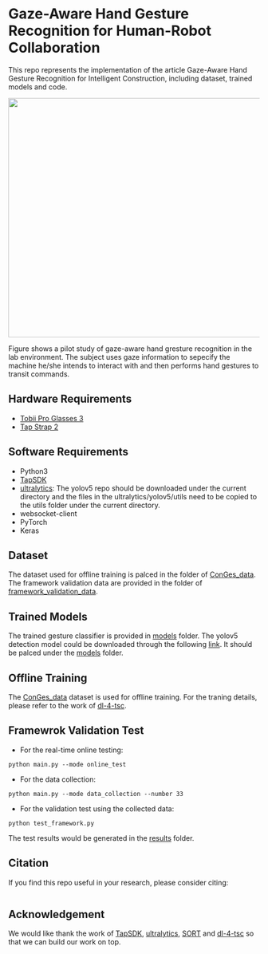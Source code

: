 # Gaze-Aware Hand Gesture Recognition for Human-Robot Collaboration
This repo represents the implementation of the article Gaze-Aware Hand Gesture Recognition for Intelligent Construction, including dataset, trained models and code.
<p align="center">
  <img width="854" height="480" src="https://github.com/wxjames/Gaze-Aware-GesRec/blob/main/figures/gaze_aware_gesture_recognition.gif">
</p>

Figure shows a pilot study of gaze-aware hand gresture recognition in the lab environment. The subject uses gaze information to sepecify the machine he/she intends to interact with and then performs hand gestures to transit commands.

## Hardware Requirements
* [Tobii Pro Glasses 3](https://www.tobii.com/products/eye-trackers/wearables/tobii-pro-glasses-3?gclid=CjwKCAiAl9efBhAkEiwA4TorigYLbk-YPA4WiMAH0K29TGAreGRQvjAaUKKdAXq5VttXLjyO4FqraRoCxHEQAvD_BwE)
* [Tap Strap 2](https://www.tapwithus.com/product/tap-strap-2/)

## Software Requirements
* Python3
* [TapSDK](https://github.com/TapWithUs/tap-python-sdk)
* [ultralytics](https://github.com/ultralytics/yolov5): The yolov5 repo should be downloaded under the current directory and the files in the ultralytics/yolov5/utils need to be copied to the utils folder under the current directory.
* websocket-client
* PyTorch
* Keras

## Dataset
The dataset used for offline training is palced in the folder of [ConGes_data](https://github.com/wxjames/Gaze-Aware-GesRec/tree/main/ConGes_data). The framework validation data are provided in the folder of [framework_validation_data](https://github.com/wxjames/Gaze-Aware-GesRec/tree/main/framework_validation_data).

## Trained Models
The trained gesture classifier is provided in [models](https://github.com/wxjames/Gaze-Aware-GesRec/tree/main/models) folder. The yolov5 detection model could be downloaded through the following [link](https://drive.google.com/file/d/12uXY_d24uAGX2LTa0Iz0jbDDoYNRveN9/view?usp=share_link). It should be palced under the [models](https://github.com/wxjames/Gaze-Aware-GesRec/tree/main/models) folder.

## Offline Training
The [ConGes_data](https://github.com/wxjames/Gaze-Aware-GesRec/tree/main/ConGes_data) dataset is used for offline training. For the traning details, please refer to the work of [dl-4-tsc](https://github.com/hfawaz/dl-4-tsc).

## Framewrok Validation Test
* For the real-time online testing:
```
python main.py --mode online_test
```

* For the data collection:
```
python main.py --mode data_collection --number 33
```

* For the validation test using the collected data:
```
python test_framework.py
```
The test results would be generated in the [results](https://github.com/wxjames/Gaze-Aware-GesRec/tree/main/results) folder.

## Citation
If you find this repo useful in your research, please consider citing:
```

```

## Acknowledgement
We would like thank the work of [TapSDK](https://github.com/TapWithUs/tap-python-sdk), [ultralytics](https://github.com/ultralytics/yolov5), [SORT](https://github.com/abewley/sort) and [dl-4-tsc](https://github.com/hfawaz/dl-4-tsc) so that we can build our work on top.
